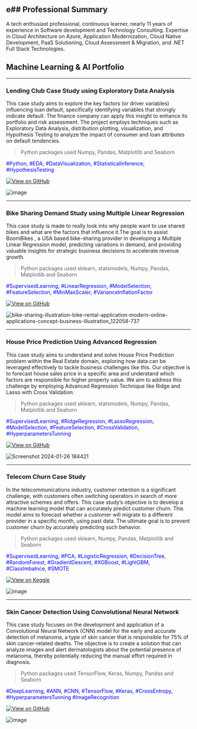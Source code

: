 e## Professional Summary
---
A tech enthusiast professional, continuous learner, nearly 11
years of experience in Software development and
Technology Consulting. Expertise in Cloud Architecture on Azure, Application
Modernization, Cloud Native Development, PaaS Solutioning, Cloud Assessment &
Migration, and .NET Full Stack Technologies.

## Machine Learning & AI Portfolio
---
### Lending Club Case Study using Exploratory Data Analysis

This case study aims to explore the key factors (or driver variables) influencing loan default, specifically identifying variables that strongly indicate default. The finance company can apply this insight to enhance its portfolio and risk assessment. The project employs techniques such as Exploratory Data Analysis, distribution plotting, visualization, and Hypothesis Testing to analyze the impact of consumer and loan attributes on default tendencies.

> Python packages used Numpy, Pandas, Matplotlib and Seaborn

<span style="color: blue;">#Python, #EDA, #DataVisualization, #StatisticalInference, #HypothesisTesting</span>

[![View on GitHub](https://img.shields.io/badge/GitHub-View_on_GitHub-blue?logo=GitHub)](https://github.com/dynamicanupam/Lending-Club-Case-Study)

![image](https://github.com/dynamicanupam/dynamicanupam.github.io/assets/61014822/fdcfb3f1-4ca9-41a2-b2d1-1f0e260b4a76)

------
### Bike Sharing Demand Study using Multiple Linear Regression

This case study is made to really look into why people want to use shared bikes and what are the factors that influence it.The goal is to assist BoomBikes , a USA based bike-sharing provider in developing a Multiple Linear Regression model, predicting variations in demand, and providing valuable insights for strategic business decisions to accelerate revenue growth.

> Python packages used sklearn, statsmodels, Numpy, Pandas, Matplotlib and Seaborn

<span style="color: blue;">#SupervisedLearning, #LinearRegression, #ModelSelection, #FeatureSelection, #MinMaxScaler, #VarianceInflationFactor </span>

[![View on GitHub](https://img.shields.io/badge/GitHub-View_on_GitHub-blue?logo=GitHub)](https://github.com/dynamicanupam/Bike-Sharing-Demand-Case-Study)

![bike-sharing-illustration-bike-rental-application-modern-online-applications-concept-business-illustration_122058-737](https://github.com/dynamicanupam/dynamicanupam.github.io/assets/61014822/dbeef5d7-8b3e-41af-9295-4c421d6dc41c)

------
### House Price Prediction Using Advanced Regression

This case study aims to understand and solve House Price Prediction problem within the Real Estate domain, exploring how data can be leveraged effectively to tackle business challenges like this. Our objective is to forecast house sales price in a specific area and understand which factors are responsible for higher property value. We aim to address this challenge by employing Advanced Regression Technique like Ridge and Lasso with Cross Validation.

> Python packages used sklearn, statsmodels, Numpy, Pandas, Matplotlib and Seaborn

<span style="color: blue;">#SupervisedLearning, #RidgeRegression, #LassoRegression, #ModelSelection, #FeatureSelection, #CrossValidation, #HyperparametersTunning  </span>

[![View on GitHub](https://img.shields.io/badge/GitHub-View_on_GitHub-blue?logo=GitHub)](https://github.com/dynamicanupam/House-Price-Prediction)

![Screenshot 2024-01-26 184421](https://github.com/dynamicanupam/dynamicanupam.github.io/assets/61014822/60680df4-99fe-49a9-8176-4fbf74692cbf)

------
### Telecom Churn Case Study 

In the telecommunications industry, customer retention is a significant challenge, with customers often switching operators in search of more attractive schemes and offers. This case study’s objective is to develop a machine learning model that can accurately predict customer churn. This model aims to forecast whether a customer will migrate to a different provider in a specific month, using past data. The ultimate goal is to prevent customer churn by accurately predicting such behavior.

> Python packages used sklearn, Numpy, Pandas, Matplotlib and Seaborn

<span style="color: blue;">#SupervisedLearning, #PCA, #LogisticRegression, #DecisionTree, #RandomForest, #GradientDescent, #XGBoost, #LightGBM, #ClassImbalnce, #SMOTE </span>

[![View on Keggle](https://img.shields.io/badge/Keggle-Leaderboard-blue)](https://www.kaggle.com/competitions/telecom-churn-case-study-hackathon-c57/leaderboard)

![image](https://github.com/dynamicanupam/dynamicanupam.github.io/assets/61014822/f2e1ddfd-f16c-45a3-8df3-4fa70df07cdd)

------
### Skin Cancer Detection Using Convolutional Neural Network

This case study focuses on the development and application of a Convolutional Neural Network (CNN) model for the early and accurate detection of melanoma, a type of skin cancer that is responsible for 75% of skin cancer-related deaths. The objective is to create a solution that can analyze images and alert dermatologists about the potential presence of melanoma, thereby potentially reducing the manual effort required in diagnosis.

> Python packages used TensorFlow, Keras, Numpy, Pandas and Seaborn

<span style="color: blue;">#DeepLearning, #ANN, #CNN, #TensorFlow, #Keras, #CrossEntropy, #HyperparametersTunning #ImageRecognition  </span>

[![View on GitHub](https://img.shields.io/badge/GitHub-View_on_GitHub-blue?logo=GitHub)](https://github.com/dynamicanupam/Skin-Cancer-Detection)

![image](https://github.com/dynamicanupam/dynamicanupam.github.io/assets/61014822/a2c594c1-6492-4d74-ba72-f5d65da269dd)

